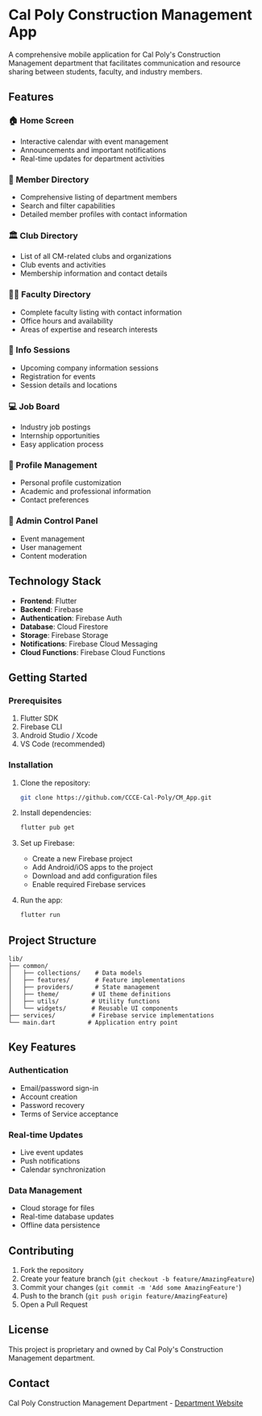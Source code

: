 # Cal Poly Construction Management App

A comprehensive mobile application for Cal Poly's Construction Management department that facilitates communication and resource sharing between students, faculty, and industry members.

## Features

### 🏠 Home Screen
- Interactive calendar with event management
- Announcements and important notifications
- Real-time updates for department activities

### 👥 Member Directory
- Comprehensive listing of department members
- Search and filter capabilities
- Detailed member profiles with contact information

### 🏛️ Club Directory
- List of all CM-related clubs and organizations
- Club events and activities
- Membership information and contact details

### 👨‍🏫 Faculty Directory
- Complete faculty listing with contact information
- Office hours and availability
- Areas of expertise and research interests

### 💼 Info Sessions
- Upcoming company information sessions
- Registration for events
- Session details and locations

### 💻 Job Board
- Industry job postings
- Internship opportunities
- Easy application process

### 👤 Profile Management
- Personal profile customization
- Academic and professional information
- Contact preferences

### 🔐 Admin Control Panel
- Event management
- User management
- Content moderation

## Technology Stack

- **Frontend**: Flutter
- **Backend**: Firebase
- **Authentication**: Firebase Auth
- **Database**: Cloud Firestore
- **Storage**: Firebase Storage
- **Notifications**: Firebase Cloud Messaging
- **Cloud Functions**: Firebase Cloud Functions

## Getting Started

### Prerequisites

1. Flutter SDK
2. Firebase CLI
3. Android Studio / Xcode
4. VS Code (recommended)

### Installation

1. Clone the repository:
   ```bash
   git clone https://github.com/CCCE-Cal-Poly/CM_App.git
   ```

2. Install dependencies:
   ```bash
   flutter pub get
   ```

3. Set up Firebase:
   - Create a new Firebase project
   - Add Android/iOS apps to the project
   - Download and add configuration files
   - Enable required Firebase services

4. Run the app:
   ```bash
   flutter run
   ```

## Project Structure

```
lib/
├── common/
│   ├── collections/    # Data models
│   ├── features/       # Feature implementations
│   ├── providers/      # State management
│   ├── theme/         # UI theme definitions
│   ├── utils/         # Utility functions
│   └── widgets/       # Reusable UI components
├── services/          # Firebase service implementations
└── main.dart         # Application entry point
```

## Key Features

### Authentication
- Email/password sign-in
- Account creation
- Password recovery
- Terms of Service acceptance

### Real-time Updates
- Live event updates
- Push notifications
- Calendar synchronization

### Data Management
- Cloud storage for files
- Real-time database updates
- Offline data persistence

## Contributing

1. Fork the repository
2. Create your feature branch (`git checkout -b feature/AmazingFeature`)
3. Commit your changes (`git commit -m 'Add some AmazingFeature'`)
4. Push to the branch (`git push origin feature/AmazingFeature`)
5. Open a Pull Request

## License

This project is proprietary and owned by Cal Poly's Construction Management department.

## Contact

Cal Poly Construction Management Department - [Department Website](https://construction.calpoly.edu/)
